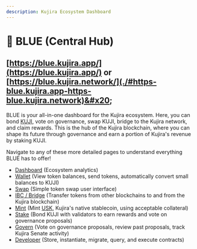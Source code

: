 ```yaml
---
description: Kujira Ecosystem Dashboard
---
```


# 🔷 BLUE (Central Hub)

## [https://blue.kujira.app/](https://blue.kujira.app/) or [https://blue.kujira.network/](./#https-blue.kujira.app-https-blue.kujira.network)&#x20;

BLUE is your all-in-one dashboard for the Kujira ecosystem. Here, you can bond [KUJI,](../../tokenomics/kuji-token/) vote on governance, swap KUJI, bridge to the Kujira network, and claim rewards. This is the hub of the Kujira blockchain, where you can shape its future through governance and earn a portion of Kujira's revenue by staking KUJI.

Navigate to any of these more detailed pages to understand everything BLUE has to offer!

* [Dashboard](dashboard.md) (Ecosystem analytics)
* [Wallet](wallet.md) (View token balances, send tokens, automatically convert small balances to KUJI)
* [Swap](../bow/swap.md) (Simple token swap user interface)
* [IBC / Bridge](ibc-bridge.md) (Transfer tokens from other blockchains to and from the Kujira blockchain)
* [Mint](mint.md) (Mint [USK](../usk-stablecoin.md), Kujira's native stablecoin, using acceptable collateral)
* [Stake](stake.md) (Bond KUJI with validators to earn rewards and vote on governance proposals)
* [Govern](govern.md) (Vote on governance proposals, review past proposals, track Kujira Senate activity)
* [Developer](developer.md) (Store, instantiate, migrate, query, and execute contracts)
